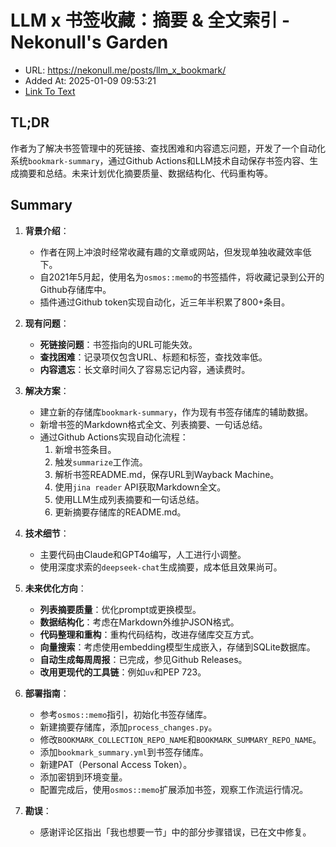 # LLM x 书签收藏：摘要 & 全文索引 - Nekonull's Garden
- URL: https://nekonull.me/posts/llm_x_bookmark/
- Added At: 2025-01-09 09:53:21
- [Link To Text](2025-01-09-llm-x-书签收藏：摘要-&-全文索引---nekonull's-garden_raw.md)

## TL;DR
作者为了解决书签管理中的死链接、查找困难和内容遗忘问题，开发了一个自动化系统`bookmark-summary`，通过Github Actions和LLM技术自动保存书签内容、生成摘要和总结。未来计划优化摘要质量、数据结构化、代码重构等。

## Summary
1. **背景介绍**：
   - 作者在网上冲浪时经常收藏有趣的文章或网站，但发现单独收藏效率低下。
   - 自2021年5月起，使用名为`osmos::memo`的书签插件，将收藏记录到公开的Github存储库中。
   - 插件通过Github token实现自动化，近三年半积累了800+条目。

2. **现有问题**：
   - **死链接问题**：书签指向的URL可能失效。
   - **查找困难**：记录项仅包含URL、标题和标签，查找效率低。
   - **内容遗忘**：长文章时间久了容易忘记内容，通读费时。

3. **解决方案**：
   - 建立新的存储库`bookmark-summary`，作为现有书签存储库的辅助数据。
   - 新增书签的Markdown格式全文、列表摘要、一句话总结。
   - 通过Github Actions实现自动化流程：
     1. 新增书签条目。
     2. 触发`summarize`工作流。
     3. 解析书签README.md，保存URL到Wayback Machine。
     4. 使用`jina reader` API获取Markdown全文。
     5. 使用LLM生成列表摘要和一句话总结。
     6. 更新摘要存储库的README.md。

4. **技术细节**：
   - 主要代码由Claude和GPT4o编写，人工进行小调整。
   - 使用深度求索的`deepseek-chat`生成摘要，成本低且效果尚可。

5. **未来优化方向**：
   - **列表摘要质量**：优化prompt或更换模型。
   - **数据结构化**：考虑在Markdown外维护JSON格式。
   - **代码整理和重构**：重构代码结构，改进存储库交互方式。
   - **向量搜索**：考虑使用embedding模型生成嵌入，存储到SQLite数据库。
   - **自动生成每周周报**：已完成，参见Github Releases。
   - **改用更现代的工具链**：例如`uv`和PEP 723。

6. **部署指南**：
   - 参考`osmos::memo`指引，初始化书签存储库。
   - 新建摘要存储库，添加`process_changes.py`。
   - 修改`BOOKMARK_COLLECTION_REPO_NAME`和`BOOKMARK_SUMMARY_REPO_NAME`。
   - 添加`bookmark_summary.yml`到书签存储库。
   - 新建PAT（Personal Access Token）。
   - 添加密钥到环境变量。
   - 配置完成后，使用`osmos::memo`扩展添加书签，观察工作流运行情况。

7. **勘误**：
   - 感谢评论区指出「我也想要一节」中的部分步骤错误，已在文中修复。
